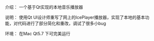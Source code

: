 
介绍： 一个基于Qt实现的本地音乐播放器

说明： 使用Qt UI设计师重写了网上的IcePlayer播放器，实现了本地的基本功能，对代码进行了部分简化和重改，调试了很多小bug

环境： 在Mac Qt5.7 下可完美运行
